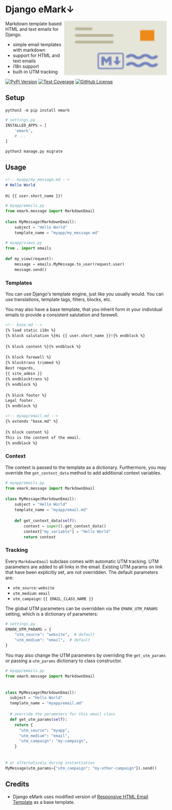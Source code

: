 # Django eMark↓

<img alt="emark logo: envelope with markdown stamp" src="https://raw.githubusercontent.com/voiio/emark/main/emark-logo.svg" width="320" height="170" align="right">

Markdown template based HTML and text emails for Django.

* simple email templates with markdown
* support for HTML and text emails
* i18n support
* built-in UTM tracking

[![PyPi Version](https://img.shields.io/pypi/v/emark.svg)](https://pypi.python.org/pypi/emark/)
[![Test Coverage](https://codecov.io/gh/voiio/emark/branch/main/graph/badge.svg)](https://codecov.io/gh/voiio/emark)
[![GitHub License](https://img.shields.io/github/license/voiio/emark)](https://raw.githubusercontent.com/voiio/emark/master/LICENSE)

## Setup

```ShellSession
python3 -m pip install emark
```

```python
# settings.py
INSTALLED_APPS = [
    'emark',
    # ...
]
```

```ShellSession
python3 manage.py migrate
```

## Usage

```markdown
<!-- myapp/my_message.md -->
# Hello World

Hi {{ user.short_name }}!
```

```python
# myapp/emails.py
from emark.message import MarkdownEmail

class MyMessage(MarkdownEmail):
    subject = "Hello World"
    template_name = "myapp/my_message.md"
```

```python
# myapp/views.py
from . import emails

def my_view(request):
    message = emails.MyMessage.to_user(request.user)
    message.send()
```

### Templates

You can use Django's template engine, just like you usually would.
You can use translations, template tags, filters, blocks, etc.

You may also have a base template, that you inherit form in your individual
emails to provide a consistent salutation and farewell.

```markdown
<!-- base.md -->
{% load static i18n %}
{% block salutation %}Hi {{ user.short_name }}!{% endblock %}

{% block content %}{% endblock %}

{% block farewell %}
{% blocktrans trimmed %}
Best regards,
{{ site_admin }}
{% endblocktrans %}
{% endblock %}

{% block footer %}
Legal footer.
{% endblock %}
```

```markdown
<!-- myapp/email.md -->
{% extends "base.md" %}

{% block content %}
This is the content of the email.
{% endblock %}
```

### Context

The context is passed to the template as a dictionary. Furthermore, you may
override the `get_context_data` method to add additional context variables.

```python
# myapp/emails.py
from emark.message import MarkdownEmail

class MyMessage(MarkdownEmail):
    subject = "Hello World"
    template_name = "myapp/email.md"

    def get_context_data(self):
        context = super().get_context_data()
        context["my_variable"] = "Hello World"
        return context
```

### Tracking

Every `MarkdownEmail` subclass comes with automatic UTM tracking.
UTM parameters are added to all links in the email. Existing UTM params on link
that have been explicitly set, are not overridden. The default parameters are:

* `utm_source`: `website`
* `utm_medium`: `email`
* `utm_campaign`: `{{ EMAIL_CLASS_NAME }}`

The global UTM parameters can be overridden via the `EMARK_UTM_PARAMS` setting,
which is a dictionary of parameters:

```python
# settings.py
EMARK_UTM_PARAMS = {
    "utm_source": "website",  # default
    "utm_medium": "email",  # default
}
```

You may also change the UTM parameters by overriding the `get_utm_params`
or passing a `utm_params` dictionary to class constructor.

```python
# myapp/emails.py
from emark.message import MarkdownEmail


class MyMessage(MarkdownEmail):
  subject = "Hello World"
  template_name = "myapp/email.md"

  # override the parameters for this email class
  def get_utm_params(self):
    return {
      "utm_source": "myapp",
      "utm_medium": "email",
      "utm_campaign": "my-campaign",
    }


# or alternatively during instantiation
MyMessage(utm_params={"utm_campaign": "my-other-campaign"}).send()
```

## Credits

- Django eMark uses modified version of [Responsive HTML Email Template](https://github.com/leemunroe/responsive-html-email-template/) as a base template.
